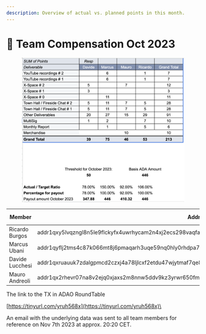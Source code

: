 ```yaml
---
description: Overview of actual vs. planned points in this month.
---
```


# 🦄 Team Compensation Oct 2023

<figure><img src="../../.gitbook/assets/Screenshot 2023-11-08 at 10.47.39.png" alt=""><figcaption></figcaption></figure>

| Member          | Address                                                                                                 | Amount in ADA |
| --------------- | ------------------------------------------------------------------------------------------------------- | :-----------: |
| Ricardo Burgos  | addr1qxy5lvqzngl8n5le9flckyfx4uwrhycam2n4xj2ecs298vaqfa3ryeggjyxsr3afdevzcx7gt7yvhde69xlr498rfwtqv0xaqu |      446      |
| Marcus Ubani    | addr1qyflj2tms4c87k066mt8j6pmaqarh3uqe59nq0hly0rhdpa72nppkzyc0zdth2cm6q8a2v6jd9y8qqdnd05w2cgkxm5stqsgkk |      446      |
| Davide Lucchesi | addr1qxruauuk7zdalgpmcd2czxj4a78ljlcxf2etdu47wjytmaf7qe8q04zrre08yqzzqxk3n329hrnd8hpg8pxffupg97wqrh5fly |     347.88    |
| Mauro Andreoli  | addr1qx2rhevr07na8v2ejq0xjaxs2m8nnw5ddv9kz3yrwr650fmy3377y7pmdf7sf2d3ral3ke54uwk6lz49dker65s009tqul20uj |     410.32    |

The link to the TX in ADAO RoundTable

[https://tinyurl.com/yruh568x](https://tinyurl.com/yruh568x)\


An email with the underlying data was sent to all team members for reference on Nov 7th 2023 at approx. 20:20 CET.
